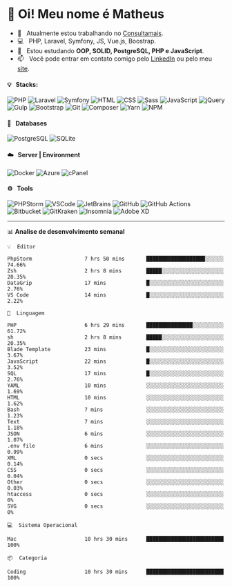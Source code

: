 # 👋 Oi! Meu nome é Matheus

- 🔭 &nbsp; Atualmente estou trabalhando no [Consultamais](https://consultamais.com.br/).
- 💻 &nbsp; PHP, Laravel, Symfony, JS, Vue.js, Boostrap.
- 🌱 &nbsp; Estou estudando **OOP, SOLID, PostgreSQL, PHP e JavaScript**.
- 📫 &nbsp; Você pode entrar em contato comigo pelo [LinkedIn](https://www.linkedin.com/in/matheuscamargoxavier/) ou pelo meu [site](https://matheuscamargo.co).

#### 💡 &nbsp; Stacks:
![PHP](https://img.shields.io/badge/-PHP-777BB4?&logo=php&logoColor=FFFFFF)
![Laravel](https://img.shields.io/badge/-Laravel-FF2D20?&logo=laravel&logoColor=FFFFFF)
![Symfony](https://img.shields.io/badge/-Symfony-000000?&logo=symfony&logoColor=FFFFFF)
![HTML](https://img.shields.io/badge/-HTML-E34F26?&logo=html5&logoColor=FFFFFF)
![CSS](https://img.shields.io/badge/-CSS-1572B6?&logo=css3&logoColor=FFFFFF)
![Sass](https://img.shields.io/badge/-Sass-CC6699?&logo=sass&logoColor=FFFFFF)
![JavaScript](https://img.shields.io/badge/-JavaScript-F7DF1E?&logo=javascript&logoColor=FFFFFF)
![jQuery](https://img.shields.io/badge/-jQuery-0769AD?&logo=jquery&logoColor=FFFFFF)
![Gulp](https://img.shields.io/badge/-Gulp-CF4647?&logo=gulp&logoColor=FFFFFF)
![Bootstrap](https://img.shields.io/badge/-Bootstrap-7952B3?&logo=bootstrap&logoColor=FFFFFF)
![Git](https://img.shields.io/badge/-Git-F05032?&logo=git&logoColor=FFFFFF)
![Composer](https://img.shields.io/badge/-Composer-885630?&logo=composer&logoColor=FFFFFF)
![Yarn](https://img.shields.io/badge/-Yarn-2C8EBB?&logo=yarn&logoColor=FFFFFF)
![NPM](https://img.shields.io/badge/-npm-CB3837?&logo=npm&logoColor=FFFFFF)

#### 💾 &nbsp; Databases
![PostgreSQL](https://img.shields.io/badge/-PostgreSQL-336791?&logo=PostgreSQL&logoColor=FFFFFF)
![SQLite](https://img.shields.io/badge/-SQLite-003B57?&logo=SQLite&logoColor=FFFFFF)

#### ☁️ &nbsp; Server | Environment
![Docker](https://img.shields.io/badge/-Docker-2496ED?&logo=docker&logoColor=FFFFFF)
![Azure](https://img.shields.io/badge/-Azure-0089D6?&logo=microsoft%20azure&logoColor=FFFFFF)
![cPanel](https://img.shields.io/badge/-cPanel-FF6C2C?&logo=cpanel&logoColor=FFFFFF)

#### ⚙️ &nbsp; Tools
![PHPStorm](https://img.shields.io/badge/-PHPStorm-000000?&logo=PHPStorm&logoColor=FFFFFF)
![VSCode](https://img.shields.io/badge/-VSCode-007ACC?&logo=Visual%20Studio%20Code&logoColor=FFFFFF) 
![JetBrains](https://img.shields.io/badge/-JetBrains-000000?&logo=jetbrains&logoColor=FFFFFF) 
![GitHub](https://img.shields.io/badge/-GitHub-181717?&logo=github&logoColor=FFFFFF) 
![GitHub Actions](https://img.shields.io/badge/-GitHub%20Actions-181717?&logo=GitHub%20Actions&logoColor=FFFFFF) 
![Bitbucket](https://img.shields.io/badge/-Bitbucket-0052CC?&logo=bitbucket&logoColor=FFFFFF)
![GitKraken](https://img.shields.io/badge/-GitKraken-179287?&logo=GitKraken&logoColor=FFFFFF)
![Insomnia](https://img.shields.io/badge/-Insomnia-5849BE?&logo=Insomnia&logoColor=FFFFFF)
![Adobe XD](https://img.shields.io/badge/-Adobe%20XD-FF61F6?&logo=adobe%20xd&logoColor=FFFFFF) 
_______

📊  **Analise de desenvolvimento semanal**
```text
💡  Editor

PhpStorm                 7 hrs 50 mins       ███████████████████░░░░░░     74.66%
Zsh                      2 hrs 8 mins        █████░░░░░░░░░░░░░░░░░░░░     20.35%
DataGrip                 17 mins             █░░░░░░░░░░░░░░░░░░░░░░░░      2.76%
VS Code                  14 mins             █░░░░░░░░░░░░░░░░░░░░░░░░      2.22%
```
```text
💬  Linguagem

PHP                      6 hrs 29 mins       ███████████████░░░░░░░░░░     61.72%
sh                       2 hrs 8 mins        █████░░░░░░░░░░░░░░░░░░░░     20.35%
Blade Template           23 mins             █░░░░░░░░░░░░░░░░░░░░░░░░      3.67%
JavaScript               22 mins             █░░░░░░░░░░░░░░░░░░░░░░░░      3.52%
SQL                      17 mins             █░░░░░░░░░░░░░░░░░░░░░░░░      2.76%
YAML                     10 mins             ░░░░░░░░░░░░░░░░░░░░░░░░░      1.69%
HTML                     10 mins             ░░░░░░░░░░░░░░░░░░░░░░░░░      1.62%
Bash                     7 mins              ░░░░░░░░░░░░░░░░░░░░░░░░░      1.23%
Text                     7 mins              ░░░░░░░░░░░░░░░░░░░░░░░░░      1.18%
JSON                     6 mins              ░░░░░░░░░░░░░░░░░░░░░░░░░      1.07%
.env file                6 mins              ░░░░░░░░░░░░░░░░░░░░░░░░░      0.99%
XML                      0 secs              ░░░░░░░░░░░░░░░░░░░░░░░░░      0.14%
CSS                      0 secs              ░░░░░░░░░░░░░░░░░░░░░░░░░      0.04%
Other                    0 secs              ░░░░░░░░░░░░░░░░░░░░░░░░░      0.03%
htaccess                 0 secs              ░░░░░░░░░░░░░░░░░░░░░░░░░         0%
SVG                      0 secs              ░░░░░░░░░░░░░░░░░░░░░░░░░         0%
```
```text
💻  Sistema Operacional

Mac                      10 hrs 30 mins      █████████████████████████       100%
```
```text
📦  Categoria

Coding                   10 hrs 30 mins      █████████████████████████       100%
```
